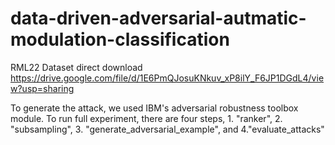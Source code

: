 # data-driven-adversarial-autmatic-modulation-classification
RML22 Dataset direct download https://drive.google.com/file/d/1E6PmQJosuKNkuv_xP8ilY_F6JP1DGdL4/view?usp=sharing

To generate the attack, we used IBM's adversarial robustness toolbox module.
To run full experiment, there are four steps, 1. "ranker", 2. "subsampling", 3. "generate_adversarial_example", and 4."evaluate_attacks"
